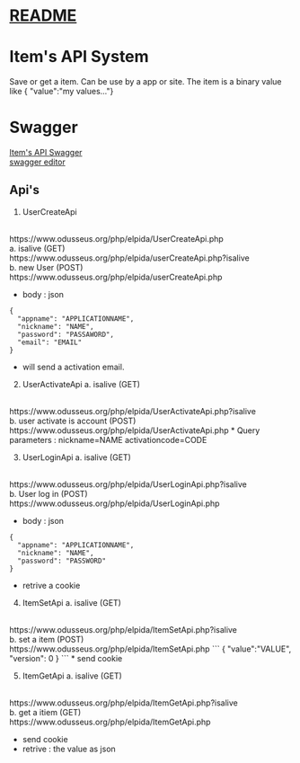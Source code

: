 # [README](https://www.odusseus.org/php/elpida/README.md)
# Item's API System
Save or get a item. Can be use by a app or site.
The item is a binary value like { "value":"my values..."}

# Swagger
[Item's API Swagger](https://www.odusseus.org/php/elpida/Swagger.php)
<br />
[swagger editor](https://editor.swagger.io/)

## Api's
1. UserCreateApi
<br />
https://www.odusseus.org/php/elpida/UserCreateApi.php
<br />
a. isalive (GET)
<br />
https://www.odusseus.org/php/elpida/userCreateApi.php?isalive
<br />
b. new User (POST)
<br />
https://www.odusseus.org/php/elpida/userCreateApi.php

* body : json 
```
{
  "appname": "APPLICATIONNAME",
  "nickname": "NAME",
  "password": "PASSAWORD",
  "email": "EMAIL"
} 
```

* will send a activation email.

2. UserActivateApi
a. isalive (GET)
<br/>
https://www.odusseus.org/php/elpida/UserActivateApi.php?isalive
<br/>
b. user activate is account (POST)
<br />
https://www.odusseus.org/php/elpida/UserActivateApi.php
* Query parameters :
 nickname=NAME
 activationcode=CODE

3. UserLoginApi
a. isalive (GET)
<br />
https://www.odusseus.org/php/elpida/UserLoginApi.php?isalive
<br />
b. User log in (POST)
<br />
https://www.odusseus.org/php/elpida/UserLoginApi.php

* body : json 
```
{
  "appname": "APPLICATIONNAME",
  "nickname": "NAME",
  "password": "PASSWORD"
}
```
* retrive a cookie

4. ItemSetApi
a. isalive (GET)
<br />
https://www.odusseus.org/php/elpida/ItemSetApi.php?isalive
<br />
b. set a item (POST)
<br />
https://www.odusseus.org/php/elpida/ItemSetApi.php
```
{ 
	"value":"VALUE",
	"version": 0
}
```
* send cookie

5. ItemGetApi
a. isalive (GET)
<br />
https://www.odusseus.org/php/elpida/ItemGetApi.php?isalive
<br />
b. get a itiem (GET)
<br />
https://www.odusseus.org/php/elpida/ItemGetApi.php

* send cookie 
* retrive : the value as json